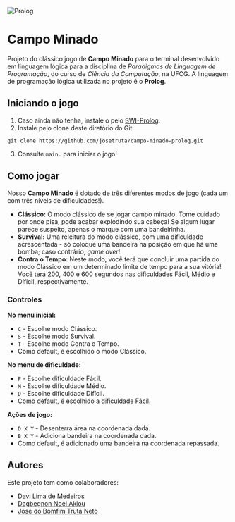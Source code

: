 ![Prolog](https://img.shields.io/badge/Prolog-5e5086?style=for-the-badge&logo=prolog&logoColor=white)

# Campo Minado

Projeto do clássico jogo de **Campo Minado** para o terminal desenvolvido em linguagem lógica para a disciplina de *Paradigmas de Linguagem de Programação*, do curso de *Ciência da Computação*, na UFCG. A linguagem de programação lógica utilizada no projeto é o **Prolog**.

## Iniciando o jogo
1. Caso ainda não tenha, instale o  pelo [SWI-Prolog](https://www.swi-prolog.org/download/stable).
2. Instale pelo clone deste diretório do Git.
```
git clone https://github.com/josetruta/campo-minado-prolog.git
```
3. Consulte `main.` para iniciar o jogo!

## Como jogar

Nosso **Campo Minado** é dotado de três diferentes modos de jogo (cada um com três níveis de dificuldades!).

- **Clássico:** O modo clássico de se jogar campo minado. Tome cuidado por onde pisa, pode acabar explodindo sua cabeça! Se algum lugar parece suspeito, apenas o marque com uma bandeirinha.
- **Survival:** Uma releitura do modo clássico, com uma dificuldade acrescentada - só coloque uma bandeira na posição em que há uma bomba; caso contrário, *game over*!
- **Contra o Tempo:** Neste modo, você terá que concluir uma partida do modo Clássico em um determinado limite de tempo para a sua vitória! Você terá 200, 400 e 600 segundos nas dificuldades Fácil, Médio e Díficil, respectivamente.

### Controles

**No menu inicial:**

- `C` - Escolhe modo Clássico.
- `S` - Escolhe modo Survival.
- `T` - Escolhe modo Contra o Tempo.
- Como default, é escolhido o modo Clássico.

**No menu de dificuldade:**

- `F` - Escolhe dificuldade Fácil.
- `M` - Escolhe dificuldade Médio.
- `D` - Escolhe dificuldade Difícil.
- Como default, é escolhido a dificuldade Fácil.

**Ações de jogo:**

- `D X Y` - Desenterra área na coordenada dada.
- `B X Y` - Adiciona bandeira na coordenada dada.
- Como default, é adicionado uma bandeira na coordenada repassada.

## Autores

Este projeto tem como colaboradores:

- [Davi Lima de Medeiros](https://github.com/DaviLdM)
- [Dagbegnon Noel Aklou](https://github.com/Noelakl1995)
- [José do Bomfim Truta Neto](https://github.com/josetruta)